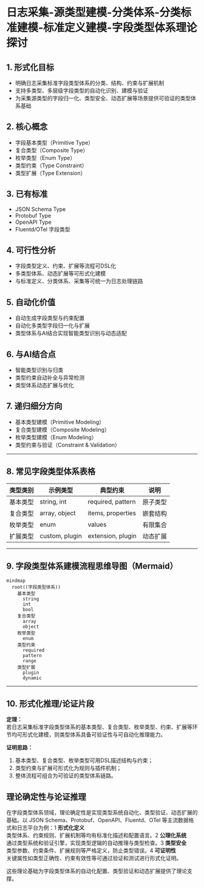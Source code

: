 # 日志采集-源类型建模-分类体系-分类标准建模-标准定义建模-字段类型体系理论探讨

## 1. 形式化目标

- 明确日志采集标准字段类型体系的分类、结构、约束与扩展机制
- 支持多类型、多层级字段类型的自动化识别、建模与验证
- 为采集源类型的字段归一化、类型安全、动态扩展等场景提供可验证的类型体系基础

## 2. 核心概念

- 字段基本类型（Primitive Type）
- 复合类型（Composite Type）
- 枚举类型（Enum Type）
- 类型约束（Type Constraint）
- 类型扩展（Type Extension）

## 3. 已有标准

- JSON Schema Type
- Protobuf Type
- OpenAPI Type
- Fluentd/OTel 字段类型

## 4. 可行性分析

- 字段类型定义、约束、扩展等流程可DSL化
- 多类型体系、动态扩展等可形式化建模
- 与标准定义、分类体系、采集等可统一为日志处理链路

## 5. 自动化价值

- 自动生成字段类型与约束配置
- 自动化多类型字段归一化与扩展
- 类型体系与AI结合实现智能类型识别与动态适配

## 6. 与AI结合点

- 智能类型识别与归类
- 类型约束自动补全与异常检测
- 类型体系动态扩展与优化

## 7. 递归细分方向

- 基本类型建模（Primitive Modeling）
- 复合类型建模（Composite Modeling）
- 枚举类型建模（Enum Modeling）
- 类型约束与验证（Constraint & Validation）

---

## 8. 常见字段类型体系表格

| 类型类别   | 示例类型         | 典型约束           | 说明           |
|------------|------------------|--------------------|----------------|
| 基本类型   | string, int      | required, pattern  | 原子类型       |
| 复合类型   | array, object    | items, properties  | 嵌套结构       |
| 枚举类型   | enum             | values             | 有限集合       |
| 扩展类型   | custom, plugin   | extension, plugin  | 动态扩展       |

---

## 9. 字段类型体系建模流程思维导图（Mermaid）

```mermaid
mindmap
  root((字段类型体系))
    基本类型
      string
      int
      bool
    复合类型
      array
      object
    枚举类型
      enum
    类型约束
      required
      pattern
      range
    类型扩展
      plugin
      dynamic
```

---

## 10. 形式化推理/论证片段

**定理：**  
若日志采集标准字段类型体系的基本类型、复合类型、枚举类型、约束、扩展等环节均可形式化建模，则类型体系具备可验证性与可自动化推理能力。

**证明思路：**  

1. 基本类型、复合类型、枚举类型可用DSL描述结构与约束；
2. 类型约束与扩展可形式化为规则与插件机制；
3. 整体流程可组合为可验证的类型体系链路。

## 理论确定性与论证推理

在字段类型体系领域，理论确定性是实现类型系统自动化、类型验证、动态扩展的基础。以 JSON Schema、Protobuf、OpenAPI、Fluentd、OTel 等主流数据格式和日志平台为例：1 **形式化定义**  
   类型体系、约束规则、扩展机制等均有标准化描述和配置语言。2 **公理化系统**  
   通过类型系统和验证引擎，实现类型逻辑的自动推理与类型检查。3 **类型安全**  
   类型参数、约束条件、扩展规则等严格定义，防止类型错误。4 **可证明性**  
   关键属性如类型正确性、约束有效性等可通过验证和测试进行形式化证明。

这些理论基础为字段类型体系的自动化配置、类型验证和动态扩展提供了理论支撑。
